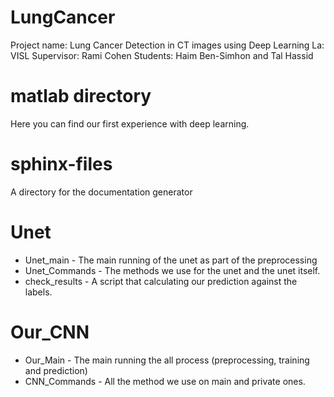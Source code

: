 # LungCancer
Project name: Lung Cancer Detection in CT images using Deep Learning
La: VISL
Supervisor: Rami Cohen
Students: Haim Ben-Simhon and Tal Hassid

# matlab directory
 Here you can find our first experience with deep learning.

# sphinx-files
A directory for the documentation generator

# Unet
 - Unet_main - The main running of the unet as part of the preprocessing
 - Unet_Commands - The methods we use for the unet and the unet itself.
 - check_results - A script that calculating our prediction against the labels.

# Our_CNN
 - Our_Main - The main running the all process (preprocessing, training and prediction)
 - CNN_Commands - All the method we use on main and private ones.
